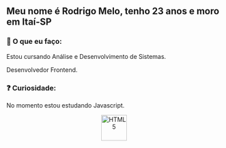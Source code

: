 ## Meu nome é Rodrigo Melo, tenho 23 anos e moro em Itaí-SP
 
### 💬 O que eu faço:

Estou cursando Análise e Desenvolvimento de Sistemas.

Desenvolvedor Frontend.

### ❓ Curiosidade:

No momento estou estudando Javascript.

<p align="center">
  <img src="https://logodownload.org/wp-content/uploads/2016/10/html5-logo-1.png" alt="HTML5" height="60">
  <img src="https://seeklogo.com/images/C/css3-logo-8724075274-seeklogo.com.png" alt="CSS3" height="60/>
</p>

